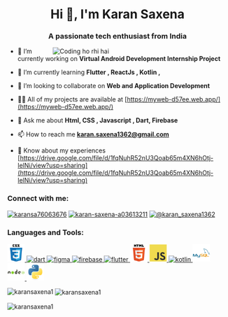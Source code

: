 
<h1 align="center">Hi 👋, I'm Karan Saxena</h1>
<h3 align="center">A passionate tech enthusiast from India</h3>
<img align ="right" alt = "Coding ho rhi hai" width = "400" src ="https://camo.githubusercontent.com/5ddf73ad3a205111cf8c686f687fc216c2946a75005718c8da5b837ad9de78c9/68747470733a2f2f7468756d62732e6766796361742e636f6d2f4576696c4e657874446576696c666973682d736d616c6c2e676966">

- 🔭 I’m currently working on **Virtual Android Development Internship Project**

- 🌱 I’m currently learning **Flutter , ReactJs , Kotlin ,**

- 👯 I’m looking to collaborate on **Web and Application Development**

- 👨‍💻 All of my projects are available at [https://myweb-d57ee.web.app/](https://myweb-d57ee.web.app/)

- 💬 Ask me about **Html, CSS , Javascript , Dart, Firebase**

- 📫 How to reach me **karan.saxena1362@gmail.com**

- 📄 Know about my experiences [https://drive.google.com/file/d/1fqNuhR52nU3Qoab65m4XN6hOtj-lelNi/view?usp=sharing](https://drive.google.com/file/d/1fqNuhR52nU3Qoab65m4XN6hOtj-lelNi/view?usp=sharing)

<h3 align="left">Connect with me:</h3>
<p align="left">
<a href="https://twitter.com/karansa76063676" target="blank"><img align="center" src="https://raw.githubusercontent.com/rahuldkjain/github-profile-readme-generator/master/src/images/icons/Social/twitter.svg" alt="karansa76063676" height="30" width="40" /></a>
<a href="https://linkedin.com/in/karan-saxena-a03613211" target="blank"><img align="center" src="https://raw.githubusercontent.com/rahuldkjain/github-profile-readme-generator/master/src/images/icons/Social/linked-in-alt.svg" alt="karan-saxena-a03613211" height="30" width="40" /></a>
<a href="https://www.hackerrank.com/@karan_saxena1362" target="blank"><img align="center" src="https://raw.githubusercontent.com/rahuldkjain/github-profile-readme-generator/master/src/images/icons/Social/hackerrank.svg" alt="@karan_saxena1362" height="30" width="40" /></a>
</p>

<h3 align="left">Languages and Tools:</h3>
<p align="left"> <a href="https://www.w3schools.com/css/" target="_blank" rel="noreferrer"> <img src="https://raw.githubusercontent.com/devicons/devicon/master/icons/css3/css3-original-wordmark.svg" alt="css3" width="40" height="40"/> </a> <a href="https://dart.dev" target="_blank" rel="noreferrer"> <img src="https://www.vectorlogo.zone/logos/dartlang/dartlang-icon.svg" alt="dart" width="40" height="40"/> </a> <a href="https://www.figma.com/" target="_blank" rel="noreferrer"> <img src="https://www.vectorlogo.zone/logos/figma/figma-icon.svg" alt="figma" width="40" height="40"/> </a> <a href="https://firebase.google.com/" target="_blank" rel="noreferrer"> <img src="https://www.vectorlogo.zone/logos/firebase/firebase-icon.svg" alt="firebase" width="40" height="40"/> </a> <a href="https://flutter.dev" target="_blank" rel="noreferrer"> <img src="https://www.vectorlogo.zone/logos/flutterio/flutterio-icon.svg" alt="flutter" width="40" height="40"/> </a> <a href="https://www.w3.org/html/" target="_blank" rel="noreferrer"> <img src="https://raw.githubusercontent.com/devicons/devicon/master/icons/html5/html5-original-wordmark.svg" alt="html5" width="40" height="40"/> </a> <a href="https://developer.mozilla.org/en-US/docs/Web/JavaScript" target="_blank" rel="noreferrer"> <img src="https://raw.githubusercontent.com/devicons/devicon/master/icons/javascript/javascript-original.svg" alt="javascript" width="40" height="40"/> </a> <a href="https://kotlinlang.org" target="_blank" rel="noreferrer"> <img src="https://www.vectorlogo.zone/logos/kotlinlang/kotlinlang-icon.svg" alt="kotlin" width="40" height="40"/> </a> <a href="https://www.mysql.com/" target="_blank" rel="noreferrer"> <img src="https://raw.githubusercontent.com/devicons/devicon/master/icons/mysql/mysql-original-wordmark.svg" alt="mysql" width="40" height="40"/> </a> <a href="https://nodejs.org" target="_blank" rel="noreferrer"> <img src="https://raw.githubusercontent.com/devicons/devicon/master/icons/nodejs/nodejs-original-wordmark.svg" alt="nodejs" width="40" height="40"/> </a> <a href="https://www.python.org" target="_blank" rel="noreferrer"> <img src="https://raw.githubusercontent.com/devicons/devicon/master/icons/python/python-original.svg" alt="python" width="40" height="40"/> </a> </p>

<p><img align="left" src="https://github-readme-stats.vercel.app/api/top-langs?username=karansaxena1&show_icons=true&locale=en&layout=compact" alt="karansaxena1" /></p>

<p>&nbsp;<img align="center" src="https://github-readme-stats.vercel.app/api?username=karansaxena1&show_icons=true&locale=en" alt="karansaxena1" /></p>

<p><img align="center" src="https://github-readme-streak-stats.herokuapp.com/?user=karansaxena1&" alt="karansaxena1" /></p>
